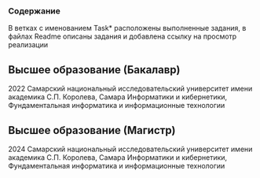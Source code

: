 ### Содержание
В ветках с именованием Task* расположены выполненные задания, в файлах Readme описаны задания и добавлена ссылку на просмотр реализации

## Высшее образование (Бакалавр)
2022
Самарский национальный исследовательский университет имени академика С.П. Королева, Самара
Информатики и кибернетики, Фундаментальная информатика и информационные технологии

## Высшее образование (Магистр)
2024
Самарский национальный исследовательский университет имени академика С.П. Королева, Самара
Информатики и кибернетики, Фундаментальная информатика и информационные технологии
